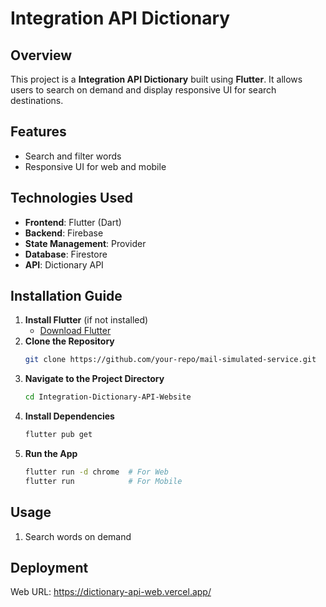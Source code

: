 # Integration API Dictionary

## Overview
This project is a **Integration API Dictionary** built using **Flutter**. It allows users to search on demand and display responsive UI for search destinations.

## Features
- Search and filter words
- Responsive UI for web and mobile

## Technologies Used
- **Frontend**: Flutter (Dart)
- **Backend**: Firebase 
- **State Management**: Provider 
- **Database**: Firestore
- **API**: Dictionary API

## Installation Guide
1. **Install Flutter** (if not installed)
   - [Download Flutter](https://flutter.dev/docs/get-started/install)
2. **Clone the Repository**
   ```bash
   git clone https://github.com/your-repo/mail-simulated-service.git
   ```
3. **Navigate to the Project Directory**
   ```bash
   cd Integration-Dictionary-API-Website
   ```
4. **Install Dependencies**
   ```bash
   flutter pub get
   ```
5. **Run the App**
   ```bash
   flutter run -d chrome  # For Web
   flutter run            # For Mobile
   ```

## Usage
1. Search words on demand

## Deployment
Web URL: https://dictionary-api-web.vercel.app/
